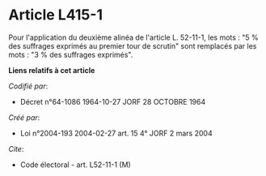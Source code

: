 # Article L415-1

Pour l'application du deuxième alinéa de l'article L. 52-11-1, les mots : "5 % des suffrages exprimés au premier tour de
scrutin" sont remplacés par les mots : "3 % des suffrages exprimés".

**Liens relatifs à cet article**

_Codifié par_:

  - Décret n°64-1086 1964-10-27 JORF 28 OCTOBRE 1964

_Créé par_:

  - Loi n°2004-193 2004-02-27 art. 15 4° JORF 2 mars 2004

_Cite_:

  - Code électoral - art. L52-11-1 (M)
